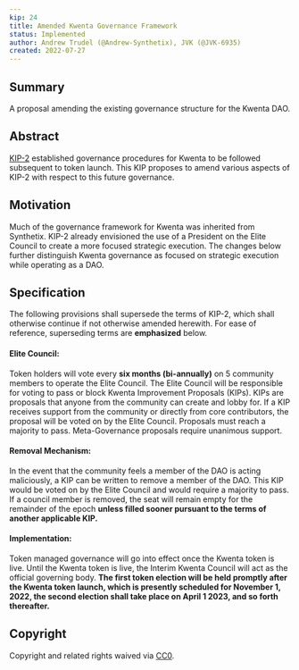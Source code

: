 ```yaml
---
kip: 24
title: Amended Kwenta Governance Framework
status: Implemented
author: Andrew Trudel (@Andrew-Synthetix), JVK (@JVK-6935)
created: 2022-07-27
---
```


## Summary

A proposal amending the existing governance structure for the Kwenta DAO.

## Abstract

[KIP-2](https://kips.kwenta.io/kips/kip-2/) established governance procedures for Kwenta to be followed subsequent to token launch.  This KIP proposes to amend various aspects of KIP-2 with respect to this future governance.

## Motivation

Much of the governance framework for Kwenta was inherited from Synthetix.  KIP-2 already envisioned the use of a President on the Elite Council to create a more focused strategic execution.  The changes below further distinguish Kwenta governance as focused on strategic execution while operating as a DAO.

## Specification

The following provisions shall supersede the terms of KIP-2, which shall otherwise continue if not otherwise amended herewith.  For ease of reference, superseding terms are **emphasized** below.

#### Elite Council:
Token holders will vote every **six months (bi-annually)** on 5 community members to operate the Elite Council. The Elite Council will be responsible for voting to pass or block Kwenta Improvement Proposals (KIPs). KIPs are proposals that anyone from the community can create and lobby for. If a KIP receives support from the community or directly from core contributors, the proposal will be voted on by the Elite Council. Proposals must reach a majority to pass. Meta-Governance proposals require unanimous support.

#### Removal Mechanism:
In the event that the community feels a member of the DAO is acting maliciously, a KIP can be written to remove a member of the DAO. This KIP would be voted on by the Elite Council and would require a majority to pass. If a council member is removed, the seat will remain empty for the remainder of the epoch **unless filled sooner pursuant to the terms of another applicable KIP.**

#### Implementation:
Token managed governance will go into effect once the Kwenta token is live. Until the Kwenta token is live, the Interim Kwenta Council will act as the official governing body. **The first token election will be held promptly after the Kwenta token launch, which is presently scheduled for November 1, 2022,  the second election shall take place on April 1 2023, and so forth thereafter.**

## Copyright

Copyright and related rights waived via [CC0](https://creativecommons.org/publicdomain/zero/1.0/).


